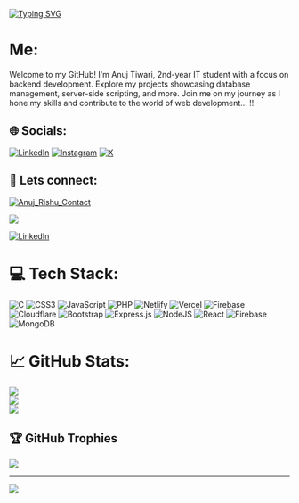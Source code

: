 [![Typing SVG](https://readme-typing-svg.demolab.com?font=Fira+Code&pause=1000&random=false&width=435&lines=Hello+%F0%9F%91%8B)](https://git.io/typing-svg)


# Me:

Welcome to my GitHub! I'm Anuj Tiwari, 2nd-year IT student with a focus on backend development. Explore my projects showcasing database management, server-side scripting, and more. Join me on my journey as I hone my skills and contribute to the world of web development... !! <br>

## 🌐 Socials:
 [![LinkedIn](https://img.shields.io/badge/LinkedIn-%230077B5.svg?logo=linkedin&logoColor=white)](https://linkedin.com/in/anuj-rishu)       [![Instagram](https://img.shields.io/badge/Instagram-%23E4405F.svg?logo=Instagram&logoColor=white)](https://instagram.com/anuj_rishu)    [![X](https://img.shields.io/badge/X-black.svg?logo=X&logoColor=white)](https://x.com/anuj_rishu) 
 

 ## 📩 Lets connect:

[![Anuj_Rishu_Contact](https://img.shields.io/badge/Anuj_Rishu_Contact-000?style=for-the-badge&=ko-fi&logoColor=white)](https://anuj-rishu-link-tree.vercel.app/contact)
 
<a href="mailto:at6272@srmist.edu.in?subject=[From%GitHub])"><img src="https://img.shields.io/badge/gmail-%23DD0031.svg?&style=for-the-badge&logo=gmail&logoColor=white"/></a>

 [![LinkedIn](https://img.shields.io/badge/LinkedIn-%230077B5.svg?logo=linkedin&logoColor=white)](https://linkedin.com/in/anuj-rishu)     


# 💻 Tech Stack:
![C](https://img.shields.io/badge/c-%2300599C.svg?style=for-the-badge&logo=c&logoColor=white) ![CSS3](https://img.shields.io/badge/css3-%231572B6.svg?style=for-the-badge&logo=css3&logoColor=white) ![JavaScript](https://img.shields.io/badge/javascript-%23323330.svg?style=for-the-badge&logo=javascript&logoColor=%23F7DF1E) ![PHP](https://img.shields.io/badge/php-%23777BB4.svg?style=for-the-badge&logo=php&logoColor=white) ![Netlify](https://img.shields.io/badge/netlify-%23000000.svg?style=for-the-badge&logo=netlify&logoColor=#00C7B7) ![Vercel](https://img.shields.io/badge/vercel-%23000000.svg?style=for-the-badge&logo=vercel&logoColor=white) ![Firebase](https://img.shields.io/badge/firebase-%23039BE5.svg?style=for-the-badge&logo=firebase) ![Cloudflare](https://img.shields.io/badge/Cloudflare-F38020?style=for-the-badge&logo=Cloudflare&logoColor=white) ![Bootstrap](https://img.shields.io/badge/bootstrap-%238511FA.svg?style=for-the-badge&logo=bootstrap&logoColor=white) ![Express.js](https://img.shields.io/badge/express.js-%23404d59.svg?style=for-the-badge&logo=express&logoColor=%2361DAFB)  ![NodeJS](https://img.shields.io/badge/node.js-6DA55F?style=for-the-badge&logo=node.js&logoColor=white) ![React](https://img.shields.io/badge/react-%2320232a.svg?style=for-the-badge&logo=react&logoColor=%2361DAFB) ![Firebase](https://img.shields.io/badge/Firebase-039BE5?style=for-the-badge&logo=Firebase&logoColor=white) ![MongoDB](https://img.shields.io/badge/MongoDB-%234ea94b.svg?style=for-the-badge&logo=mongodb&logoColor=white)


# 📈 GitHub Stats:
![](https://github-readme-stats.vercel.app/api?username=anuj-rishu&theme=gotham&hide_border=false&include_all_commits=false&count_private=false)<br/>
![](https://github-readme-streak-stats.herokuapp.com/?user=anuj-rishu&theme=gotham&hide_border=false)<br/>
![](https://github-readme-stats.vercel.app/api/top-langs/?username=anuj-rishu&theme=gotham&hide_border=false&include_all_commits=false&count_private=false&layout=compact)

## 🏆 GitHub Trophies
![](https://github-profile-trophy.vercel.app/?username=anuj-rishu&theme=gitdimmed&no-frame=false&no-bg=true&margin-w=4)


---
[![](https://visitcount.itsvg.in/api?id=anuj-rishu&icon=0&color=0)](https://visitcount.itsvg.in)
